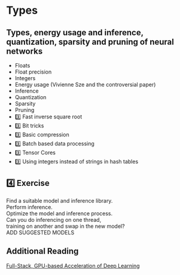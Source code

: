 # Types
## Types, energy usage and inference, quantization, sparsity and pruning of neural networks

* Floats
* Float precision
* Integers
* Energy usage (Vivienne Sze and the controversial paper)
* Inference
* Quantization
* Sparsity
* Pruning
* 3️⃣ Fast inverse square root
* 3️⃣ Bit tricks
* 3️⃣ Basic compression
* 3️⃣ Batch based data processing
* 3️⃣ Tensor Cores
* 3️⃣ Using integers instead of strings in hash tables

## 4️⃣ Exercise

Find a suitable model and inference library.  
Perform inference.  
Optimize the model and inference process.  
Can you do inferencing on one thread,  
training on another and swap in the new model?  
ADD SUGGESTED MODELS  

## Additional Reading
[Full-Stack, GPU-based Acceleration of Deep Learning](https://nvlabs.github.io/EfficientDL/)
